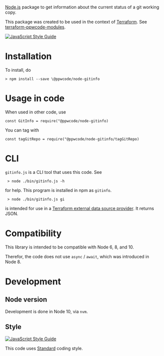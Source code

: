 [Node.js] package to get information about the current status of a git working copy.

This package was created to be used in the context of [Terraform]. See [terraform-ppwcode-modules].

[![JavaScript Style Guide](https://img.shields.io/badge/code_style-standard-brightgreen.svg)](https://standardjs.com)



Installation
============

To install, do

    > npm install --save \@ppwcode/node-gitinfo

    
    
Usage in code
=============    

When used in other code, use

    const GitInfo = require("@ppwcode/node-gitinfo)
     
You can tag with
     
    const tagGitRepo = require("@ppwcode/node-gitinfo/tagGitRepo)


    
CLI
===    
     
`gitinfo.js` is a CLI tool that uses this code. See
     
     > node ./bin/gitinfo.js -h
     
for help. This program is installed in npm as `gitinfo`.

     > node ./bin/gitinfo.js gi
     
is intended for use in a [Terraform external data source provider]. It returns JSON.



Compatibility
=============

This library is intended to be compatible with Node 6, 8, and 10.

Therefor, the code does not use `async` / `await`, which was introduced in Node 8.



Development
===========

Node version
------------

Development is done in Node 10, via `nvm`.


Style
-----

[![JavaScript Style Guide](https://cdn.rawgit.com/standard/standard/master/badge.svg)](https://github.com/standard/standard)

This code uses [Standard] coding style.



[Terraform]: https://peopleware.atlassian.net/wiki/x/CwAvBg
[Node.js]: https://nodejs.org
[Terraform external data source provider]: https://www.terraform.io/docs/providers/external/data_source.html
[terraform-ppwcode-modules]: https://github.com/peopleware/terraform-ppwcode-modules
[Standard]: https://standardjs.com
